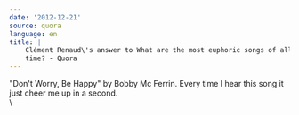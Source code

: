 ```yaml
---
date: '2012-12-21'
source: quora
language: en
title: |
    Clément Renaud\'s answer to What are the most euphoric songs of all
    time? - Quora
---
```


\"Don\'t Worry, Be Happy\" by Bobby Mc Ferrin. Every time I hear this
song it just cheer me up in a second.\
\
